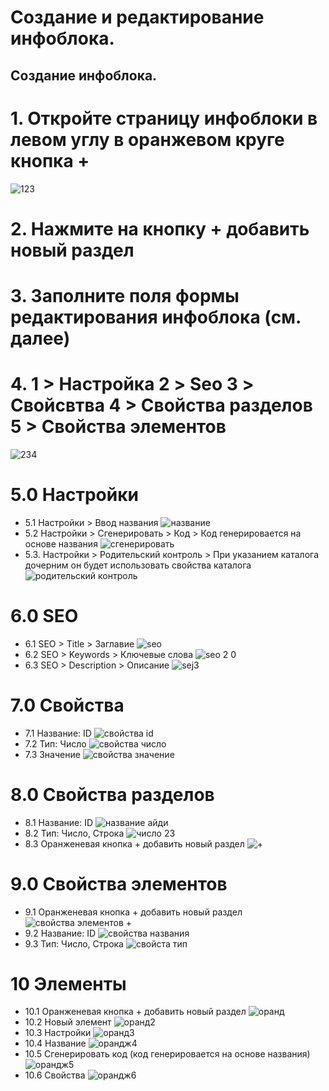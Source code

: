 #  Создание и редактирование инфоблока.
## Создание инфоблока.
#  1. Откройте страницу инфоблоки в левом углу в оранжевом круге кнопка + 
![123](https://user-images.githubusercontent.com/85296765/120967252-f0ca0200-c76f-11eb-8fca-a0d27f01c2c6.png)
# 2. Нажмите на кнопку + добавить новый раздел
# 3. Заполните поля формы редактирования инфоблока (см. далее)
# 4. 1 > Настройка 2 > Seo 3 > Свойсвтва 4 > Свойства разделов 5 > Свойства элементов
![234](https://user-images.githubusercontent.com/85296765/120969954-6e434180-c773-11eb-98b3-22da86695dab.png)
# 5.0 Настройки
* 5.1  Настройки > Ввод названия 
![название](https://user-images.githubusercontent.com/85296765/120975463-ec0a4b80-c779-11eb-8561-8bd1af0f26ef.png)
* 5.2 Настройки > Сгенерировать > Код >
Код генерировается на основе названия
![сгенерировать](https://user-images.githubusercontent.com/85296765/120984543-6db2a700-c783-11eb-84e4-37ab8589f663.png)
* 5.3. Настройки > Родительский контроль > При указанием каталога дочерним он будет использовать свойства каталога
![родительский контроль](https://user-images.githubusercontent.com/85296765/120984358-43f98000-c783-11eb-91a5-1ac40fe05151.png)
# 6.0 SEO
* 6.1 SEO > Title > Заглавие
![seo](https://user-images.githubusercontent.com/85296765/120978552-435deb00-c77d-11eb-8d48-3f9223855ed4.png)
* 6.2 SEO > Keywords > Ключевые слова
![seo 2 0](https://user-images.githubusercontent.com/85296765/120979273-1b22bc00-c77e-11eb-93e3-3995f5e57124.png)
* 6.3 SEO > Description > Описание
![sej3](https://user-images.githubusercontent.com/85296765/120980658-815c0e80-c77f-11eb-8b1e-dac8945197c6.png)
# 7.0 Свойства
* 7.1 Название: ID
![свойства id](https://user-images.githubusercontent.com/85296765/120986673-81f7a380-c785-11eb-8f21-0c169583dadc.png)
* 7.2 Тип: Число
![свойства число](https://user-images.githubusercontent.com/85296765/120986703-8a4fde80-c785-11eb-8e94-4eea95a5cfb4.png)
* 7.3 Значение
![свойства значение](https://user-images.githubusercontent.com/85296765/120986728-90de5600-c785-11eb-8432-c6850b555358.png)
# 8.0 Свойства разделов
* 8.1 Название: ID
![название айди](https://user-images.githubusercontent.com/85296765/120988673-74431d80-c787-11eb-9ae6-93d418506af5.png)
* 8.2 Тип: Число, Строка 
![число 23](https://user-images.githubusercontent.com/85296765/120991253-1f54d680-c78a-11eb-8a38-cf2b1672d599.png)
* 8.3 Оранженевая кнопка + добавить новый раздел
![+](https://user-images.githubusercontent.com/85296765/120988055-dea78e00-c786-11eb-880a-c580e6d65285.png)
# 9.0 Свойства элементов
* 9.1 Оранженевая кнопка + добавить новый раздел
![свойства элементов +](https://user-images.githubusercontent.com/85296765/120997680-1404a980-c790-11eb-926e-d0b35d2ff73c.png)
* 9.2 Название: ID
![свойства названия](https://user-images.githubusercontent.com/85296765/120997861-3a2a4980-c790-11eb-8c9e-5de01fab57c8.png)
* 9.3 Тип: Число, Строка 
![свойста тип](https://user-images.githubusercontent.com/85296765/120997998-54fcbe00-c790-11eb-9222-f5914265cd28.png)
# 10 Элементы
* 10.1 Оранженевая кнопка + добавить новый раздел
![оранд](https://user-images.githubusercontent.com/85296765/120998556-de13f500-c790-11eb-8f03-86c343d5eaf3.png)
* 10.2 Новый элемент
![оранд2](https://user-images.githubusercontent.com/85296765/120998822-1ca9af80-c791-11eb-9bd6-b87ec5fcbf90.png)
* 10.3 Настройки
![оранд3](https://user-images.githubusercontent.com/85296765/120998981-46fb6d00-c791-11eb-9734-ed9e2b066895.png)
* 10.4 Название
![орандж4](https://user-images.githubusercontent.com/85296765/120999116-6befe000-c791-11eb-8601-0e0577064ff9.png)
* 10.5 Сгенерировать код (код генерировается на основе названия)
![орандж5](https://user-images.githubusercontent.com/85296765/120999279-9cd01500-c791-11eb-8618-d07a8ee9d3df.png)
* 10.6 Свойства
![орандж6](https://user-images.githubusercontent.com/85296765/120999471-d274fe00-c791-11eb-9413-c73548d12390.png)






